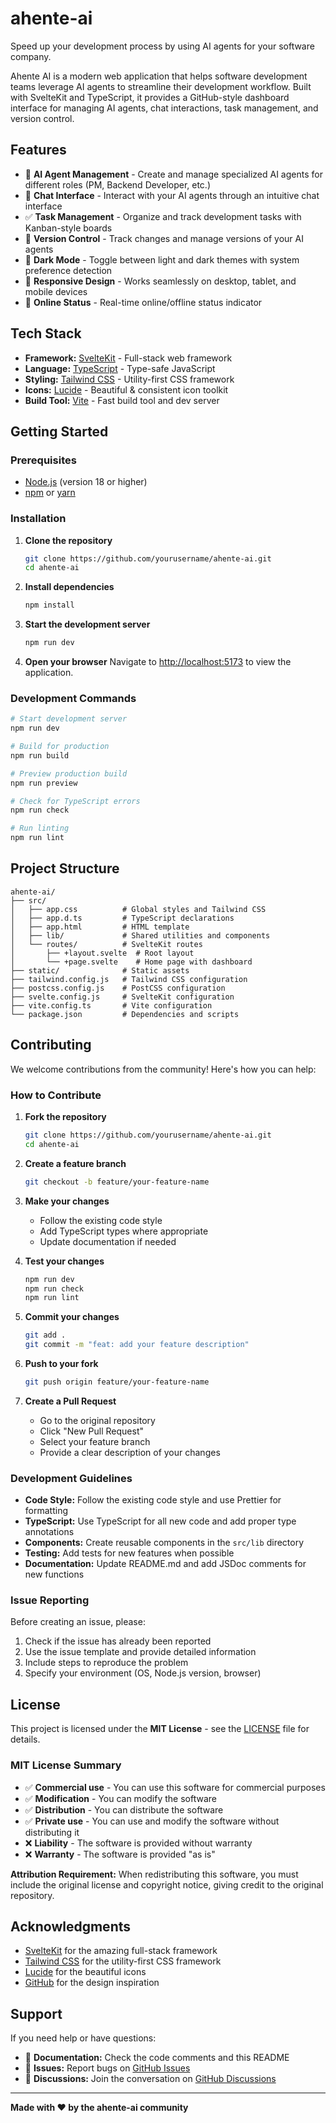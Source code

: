 # ahente-ai

Speed up your development process by using AI agents for your software company.

Ahente AI is a modern web application that helps software development teams leverage AI agents to streamline their development workflow. Built with SvelteKit and TypeScript, it provides a GitHub-style dashboard interface for managing AI agents, chat interactions, task management, and version control.

## Features

- 🤖 **AI Agent Management** - Create and manage specialized AI agents for different roles (PM, Backend Developer, etc.)
- 💬 **Chat Interface** - Interact with your AI agents through an intuitive chat interface
- ✅ **Task Management** - Organize and track development tasks with Kanban-style boards
- 🔄 **Version Control** - Track changes and manage versions of your AI agents
- 🌙 **Dark Mode** - Toggle between light and dark themes with system preference detection
- 📱 **Responsive Design** - Works seamlessly on desktop, tablet, and mobile devices
- 🔌 **Online Status** - Real-time online/offline status indicator

## Tech Stack

- **Framework:** [SvelteKit](https://kit.svelte.dev/) - Full-stack web framework
- **Language:** [TypeScript](https://www.typescriptlang.org/) - Type-safe JavaScript
- **Styling:** [Tailwind CSS](https://tailwindcss.com/) - Utility-first CSS framework
- **Icons:** [Lucide](https://lucide.dev/) - Beautiful & consistent icon toolkit
- **Build Tool:** [Vite](https://vitejs.dev/) - Fast build tool and dev server

## Getting Started

### Prerequisites

- [Node.js](https://nodejs.org/) (version 18 or higher)
- [npm](https://www.npmjs.com/) or [yarn](https://yarnpkg.com/)

### Installation

1. **Clone the repository**
   ```bash
   git clone https://github.com/yourusername/ahente-ai.git
   cd ahente-ai
   ```

2. **Install dependencies**
   ```bash
   npm install
   ```

3. **Start the development server**
   ```bash
   npm run dev
   ```

4. **Open your browser**
   Navigate to [http://localhost:5173](http://localhost:5173) to view the application.

### Development Commands

```bash
# Start development server
npm run dev

# Build for production
npm run build

# Preview production build
npm run preview

# Check for TypeScript errors
npm run check

# Run linting
npm run lint
```

## Project Structure

```
ahente-ai/
├── src/
│   ├── app.css          # Global styles and Tailwind CSS
│   ├── app.d.ts         # TypeScript declarations
│   ├── app.html         # HTML template
│   ├── lib/             # Shared utilities and components
│   └── routes/          # SvelteKit routes
│       ├── +layout.svelte  # Root layout
│       └── +page.svelte    # Home page with dashboard
├── static/              # Static assets
├── tailwind.config.js   # Tailwind CSS configuration
├── postcss.config.js    # PostCSS configuration
├── svelte.config.js     # SvelteKit configuration
├── vite.config.ts       # Vite configuration
└── package.json         # Dependencies and scripts
```

## Contributing

We welcome contributions from the community! Here's how you can help:

### How to Contribute

1. **Fork the repository**
   ```bash
   git clone https://github.com/yourusername/ahente-ai.git
   cd ahente-ai
   ```

2. **Create a feature branch**
   ```bash
   git checkout -b feature/your-feature-name
   ```

3. **Make your changes**
   - Follow the existing code style
   - Add TypeScript types where appropriate
   - Update documentation if needed

4. **Test your changes**
   ```bash
   npm run dev
   npm run check
   npm run lint
   ```

5. **Commit your changes**
   ```bash
   git add .
   git commit -m "feat: add your feature description"
   ```

6. **Push to your fork**
   ```bash
   git push origin feature/your-feature-name
   ```

7. **Create a Pull Request**
   - Go to the original repository
   - Click "New Pull Request"
   - Select your feature branch
   - Provide a clear description of your changes

### Development Guidelines

- **Code Style:** Follow the existing code style and use Prettier for formatting
- **TypeScript:** Use TypeScript for all new code and add proper type annotations
- **Components:** Create reusable components in the `src/lib` directory
- **Testing:** Add tests for new features when possible
- **Documentation:** Update README.md and add JSDoc comments for new functions

### Issue Reporting

Before creating an issue, please:

1. Check if the issue has already been reported
2. Use the issue template and provide detailed information
3. Include steps to reproduce the problem
4. Specify your environment (OS, Node.js version, browser)

## License

This project is licensed under the **MIT License** - see the [LICENSE](LICENSE) file for details.

### MIT License Summary

- ✅ **Commercial use** - You can use this software for commercial purposes
- ✅ **Modification** - You can modify the software
- ✅ **Distribution** - You can distribute the software
- ✅ **Private use** - You can use and modify the software without distributing it
- ❌ **Liability** - The software is provided without warranty
- ❌ **Warranty** - The software is provided "as is"

**Attribution Requirement:** When redistributing this software, you must include the original license and copyright notice, giving credit to the original repository.

## Acknowledgments

- [SvelteKit](https://kit.svelte.dev/) for the amazing full-stack framework
- [Tailwind CSS](https://tailwindcss.com/) for the utility-first CSS framework
- [Lucide](https://lucide.dev/) for the beautiful icons
- [GitHub](https://github.com/) for the design inspiration

## Support

If you need help or have questions:

- 📖 **Documentation:** Check the code comments and this README
- 🐛 **Issues:** Report bugs on [GitHub Issues](https://github.com/yourusername/ahente-ai/issues)
- 💬 **Discussions:** Join the conversation on [GitHub Discussions](https://github.com/yourusername/ahente-ai/discussions)

---

**Made with ❤️ by the ahente-ai community**

